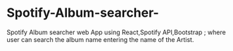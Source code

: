 # Spotify-Album-searcher-
Spotify Album searcher web App using React,Spotify API,Bootstrap ; where user can search the album name entering the name of the Artist.
